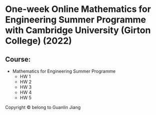# One-week Online Mathematics for Engineering Summer Programme with Cambridge University (Girton College) (2022)

## Course:
- Mathematics for Engineering Summer Programme
  - HW 1
  - HW 2
  - HW 3
  - HW 4
  - HW 5





Copyright © belong to Guanlin Jiang

